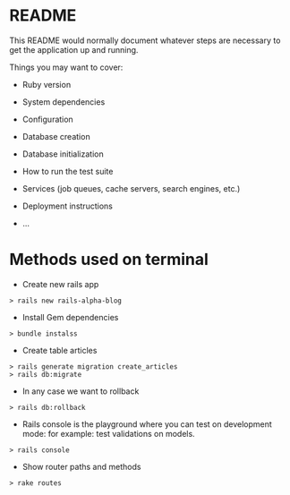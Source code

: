 # README

This README would normally document whatever steps are necessary to get the
application up and running.

Things you may want to cover:

* Ruby version

* System dependencies

* Configuration

* Database creation

* Database initialization

* How to run the test suite

* Services (job queues, cache servers, search engines, etc.)

* Deployment instructions

* ...


# Methods used on terminal

* Create new rails app
````
> rails new rails-alpha-blog
````

* Install Gem dependencies
````
> bundle instalss
````

* Create table articles
````
> rails generate migration create_articles
> rails db:migrate
````

* In any case we want to rollback
````
> rails db:rollback
````

* Rails console is the playground where you can test on development mode: for example: test validations on models.
````
> rails console
````

* Show router paths and methods
````
> rake routes
````


